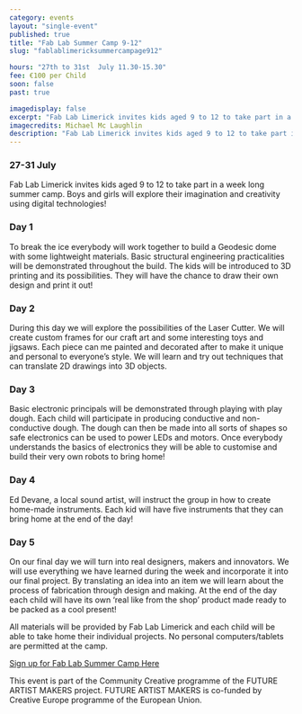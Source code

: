 ```yaml
---
category: events
layout: "single-event"
published: true
title: "Fab Lab Summer Camp 9-12"
slug: "fablablimericksummercampage912"

hours: "27th to 31st  July 11.30-15.30"
fee: €100 per Child
soon: false
past: true

imagedisplay: false
excerpt: "Fab Lab Limerick invites kids aged 9 to 12 to take part in a week long summer camp. Boys and girls will explore their imagination and creativity using digital technologies!"
imagecredits: Michael Mc Laughlin
description: "Fab Lab Limerick invites kids aged 9 to 12 to take part in a week long summer camp. Boys and girls will explore their imagination and creativity using digital technologies!"
---
```






###  27-31 July

Fab Lab Limerick invites kids aged 9 to 12 to take part in a week long summer camp. Boys and girls will explore their imagination and creativity using digital technologies!

###  Day 1

To break the ice everybody will work together to build a Geodesic dome with some lightweight materials. Basic structural engineering practicalities will be demonstrated throughout the build. The kids will be introduced to 3D printing and its possibilities. They will have the chance to draw their own design and print it out!

###  Day 2

During this day we will explore the possibilities of the Laser Cutter. We will create custom frames  for our craft art and some interesting  toys and jigsaws.  Each piece can me painted and decorated after to make it unique and personal to everyone’s style.  We will learn and try out techniques that can translate 2D drawings into 3D objects.

###  Day 3

Basic electronic principals will be demonstrated through playing with play dough. Each child will participate in producing conductive and non-conductive dough. The dough can then be made into all sorts of shapes so safe electronics can be used to power LEDs and motors. Once everybody understands the basics of electronics they will be able to customise and build their very own robots to bring home!

###  Day 4

Ed Devane, a local sound artist, will instruct the group in how to create home-made instruments. Each kid will have five instruments that they can bring home at the end of the day!

###  Day 5

On our final day we will turn into real designers, makers and innovators. We will use everything we have learned during the week and incorporate it into our final project. By translating an idea into an item we will learn about the process of fabrication through design and making. At the end of the day each child will have its own ‘real like from the shop’ product made ready to be packed as a cool present!

All materials will be provided by Fab Lab Limerick and each child will be able to take home their individual projects. No personal computers/tablets are permitted at the camp.

[Sign up for Fab Lab Summer Camp Here](http://fablablimerick.ticketleap.com/fab-lab-limerick-summer-camp-age-9-12/)

This event is part of the Community Creative programme of the FUTURE ARTIST MAKERS project. FUTURE ARTIST MAKERS is co-funded by Creative Europe programme of the European Union.
